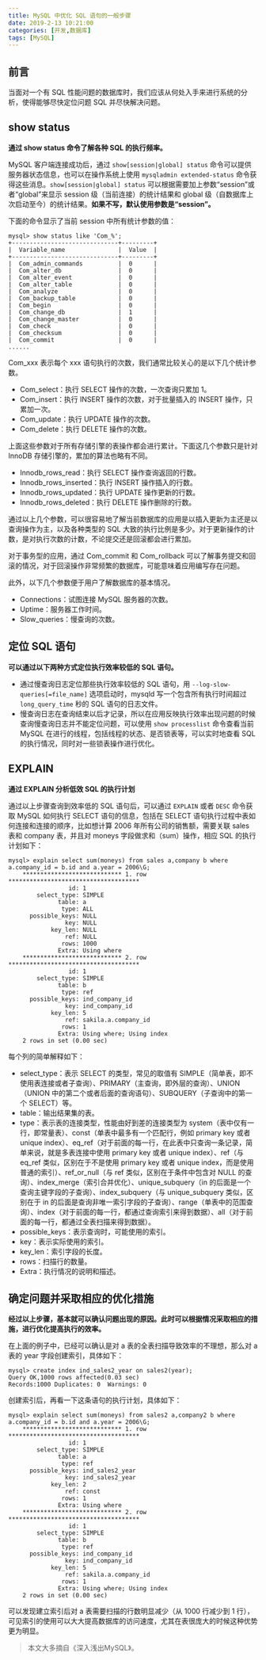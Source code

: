 ```yaml
---
title: MySQL 中优化 SQL 语句的一般步骤
date: 2019-2-13 10:21:00
categories: [开发,数据库]
tags: [MySQL]
---
```


## 前言
当面对一个有 SQL 性能问题的数据库时，我们应该从何处入手来进行系统的分析，使得能够尽快定位问题 SQL 并尽快解决问题。

## show status
**通过 show status 命令了解各种 SQL 的执行频率。**

MySQL 客户端连接成功后，通过 `show[session|global] status` 命令可以提供服务器状态信息，也可以在操作系统上使用 `mysqladmin extended-status` 命令获得这些消息。`show[session|global] status` 可以根据需要加上参数“session”或者“global”来显示 session 级（当前连接）的统计结果和 global 级（自数据库上次启动至今）的统计结果。**如果不写，默认使用参数是“session”。**

下面的命令显示了当前 session 中所有统计参数的值：
```
mysql> show status like 'Com_%';
+------------------------------+---------+
|  Variable_name               |  Value  |
+------------------------------+---------+
|  Com_admin_commands          |  0      |
|  Com_alter_db                |  0      |
|  Com_alter_event             |  0      |
|  Com_alter_table             |  0      |
|  Com_analyze                 |  0      |
|  Com_backup_table            |  0      |
|  Com_begin                   |  0      |
|  Com_change_db               |  1      |
|  Com_change_master           |  0      |
|  Com_check                   |  0      |
|  Com_checksum                |  0      |
|  Com_commit                  |  0      |
......
```
Com_xxx 表示每个 xxx 语句执行的次数，我们通常比较关心的是以下几个统计参数。

- Com_select：执行 SELECT 操作的次数，一次查询只累加 1。
- Com_insert：执行 INSERT 操作的次数，对于批量插入的 INSERT 操作，只累加一次。
- Com_update：执行 UPDATE 操作的次数。
- Com_delete：执行 DELETE 操作的次数。

上面这些参数对于所有存储引擎的表操作都会进行累计。下面这几个参数只是针对 InnoDB 存储引擎的，累加的算法也略有不同。

- Innodb_rows_read：执行 SELECT 操作查询返回的行数。
- Innodb_rows_inserted：执行 INSERT 操作插入的行数。
- Innodb_rows_updated：执行 UPDATE 操作更新的行数。
- Innodb_rows_deleted：执行 DELETE 操作删除的行数。

通过以上几个参数，可以很容易地了解当前数据库的应用是以插入更新为主还是以查询操作为主，以及各种类型的 SQL 大致的执行比例是多少。对于更新操作的计数，是对执行次数的计数，不论提交还是回滚都会进行累加。

对于事务型的应用，通过 Com_commit 和 Com_rollback 可以了解事务提交和回滚的情况，对于回滚操作非常频繁的数据库，可能意味着应用编写存在问题。

此外，以下几个参数便于用户了解数据库的基本情况。

- Connections：试图连接 MySQL 服务器的次数。
- Uptime：服务器工作时间。
- Slow_queries：慢查询的次数。

## 定位 SQL 语句
**可以通过以下两种方式定位执行效率较低的 SQL 语句。**

- 通过慢查询日志定位那些执行效率较低的 SQL 语句，用 `--log-slow-queries[=file_name]` 选项启动时，mysqld 写一个包含所有执行时间超过 `long_query_time` 秒的 SQL 语句的日志文件。
- 慢查询日志在查询结束以后才记录，所以在应用反映执行效率出现问题的时候查询慢查询日志并不能定位问题，可以使用 `show processlist` 命令查看当前 MySQL 在进行的线程，包括线程的状态、是否锁表等，可以实时地查看 SQL 的执行情况，同时对一些锁表操作进行优化。

## EXPLAIN
**通过 EXPLAIN 分析低效 SQL 的执行计划**

通过以上步骤查询到效率低的 SQL 语句后，可以通过 `EXPLAIN` 或者 `DESC` 命令获取 MySQL 如何执行 SELECT 语句的信息，包括在 SELECT 语句执行过程中表如何连接和连接的顺序，比如想计算 2006 年所有公司的销售额，需要关联 sales 表和 company 表，并且对 moneys 字段做求和（sum）操作，相应 SQL 的执行计划如下：
```
mysql> explain select sum(moneys) from sales a,company b where a.company_id = b.id and a.year = 2006\G;
    **************************** 1. row *************************************
                 id: 1
        select_type: SIMPLE
              table: a
               type: ALL
      possible_keys: NULL
                key: NULL
            key_len: NULL
                ref: NULL
               rows: 1000
              Extra: Using where
    **************************** 2. row *************************************
                 id: 1
        select_type: SIMPLE
              table: b
               type: ref
      possible_keys: ind_company_id
                key: ind_company_id
            key_len: 5
                ref: sakila.a.company_id
               rows: 1
              Extra: Using where; Using index
    2 rows in set (0.00 sec)
```
每个列的简单解释如下：

- select_type：表示 SELECT 的类型，常见的取值有 SIMPLE（简单表，即不使用表连接或者子查询）、PRIMARY（主查询，即外层的查询）、UNION（UNION 中的第二个或者后面的查询语句）、SUBQUERY（子查询中的第一个 SELECT）等。
- table：输出结果集的表。
- type：表示表的连接类型，性能由好到差的连接类型为 system（表中仅有一行，即常量表）、const（单表中最多有一个匹配行，例如 primary key 或者 unique index）、eq_ref（对于前面的每一行，在此表中只查询一条记录，简单来说，就是多表连接中使用 primary key 或者 unique index）、ref（与 eq_ref 类似，区别在于不是使用 primary key 或者 unique index，而是使用普通的索引）、ref_or_null（与 ref 类似，区别在于条件中包含对 NULL 的查询）、index_merge（索引合并优化）、unique_subquery（in 的后面是一个查询主键字段的子查询）、index_subquery（与 unique_subquery 类似，区别在于 in 的后面是查询非唯一索引字段的子查询）、range（单表中的范围查询）、index（对于前面的每一行，都通过查询索引来得到数据）、all（对于前面的每一行，都通过全表扫描来得到数据）。
- possible_keys：表示查询时，可能使用的索引。
- key：表示实际使用的索引。
- key_len：索引字段的长度。
- rows：扫描行的数量。
- Extra：执行情况的说明和描述。

## 确定问题并采取相应的优化措施
**经过以上步骤，基本就可以确认问题出现的原因。此时可以根据情况采取相应的措施，进行优化提高执行的效率。**

在上面的例子中，已经可以确认是对 a 表的全表扫描导致效率的不理想，那么对 a 表的 year 字段创建索引，具体如下：
```
mysql> create index ind_sales2_year on sales2(year);
Query OK,1000 rows affected(0.03 sec)
Records:1000 Duplicates: 0  Warnings: 0
```
创建索引后，再看一下这条语句的执行计划，具体如下：
```
mysql> explain select sum(moneys) from sales2 a,company2 b where a.company_id = b.id and a.year = 2006\G;
    **************************** 1. row *************************************
                 id: 1
        select_type: SIMPLE
              table: a
               type: ref
      possible_keys: ind_sales2_year
                key: ind_sales2_year
            key_len: 2
                ref: const
               rows: 1
              Extra: Using where
    **************************** 2. row *************************************
                 id: 1
        select_type: SIMPLE
              table: b
               type: ref
      possible_keys: ind_company_id
                key: ind_company_id
            key_len: 5
                ref: sakila.a.company_id
               rows: 1
              Extra: Using where; Using index
    2 rows in set (0.00 sec)
```
可以发现建立索引后对 a 表需要扫描的行数明显减少（从 1000 行减少到 1 行），可见索引的使用可以大大提高数据库的访问速度，尤其在表很庞大的时候这种优势更为明显。

> 本文大多摘自《深入浅出MySQL》。